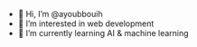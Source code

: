 - 👋 Hi, I’m @ayoubbouih
- 👀 I’m interested in web development
- 🌱 I’m currently learning AI & machine learning

<!---
ayoubbouih/ayoubbouih is a ✨ special ✨ repository because its `README.md` (this file) appears on your GitHub profile.
You can click the Preview link to take a look at your changes.
--->
